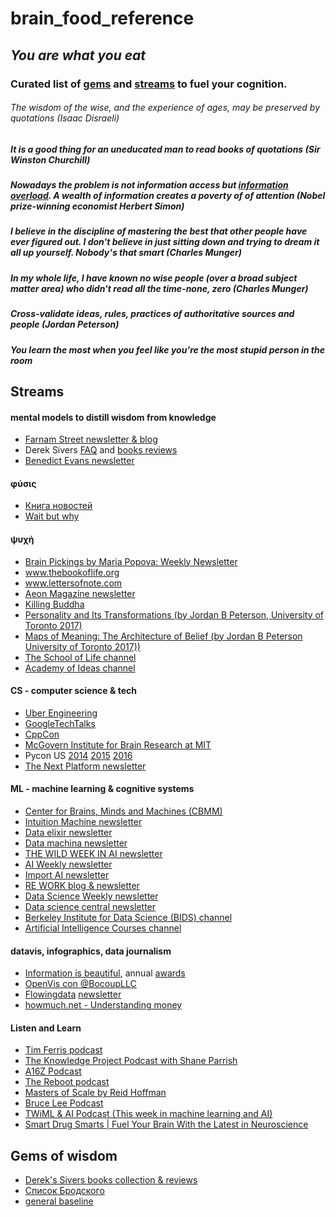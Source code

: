 # brain_food_reference
## _You are what you eat_
### Curated list of [gems](#gems-of-wisdom) and [streams](#streams) to fuel your cognition.

###### _The wisdom of the wise, and the experience of ages, may be preserved by quotations_ (Isaac Disraeli)
##### _It is a good thing for an uneducated man to read books of quotations_ (Sir Winston Churchill)

##### _Nowadays the problem is not information access but [information overload](https://en.wikipedia.org/wiki/Information_overload). A wealth of information creates a poverty of of attention_ (Nobel prize-winning economist Herbert Simon)
##### _I believe in the discipline of mastering the best that other people have ever figured out. I don't believe in just sitting down and trying to dream it all up yourself. Nobody's that smart_ (Charles Munger)
##### _In my whole life, I have known no wise people (over a broad subject matter area) who didn't read all the time-none, zero_ (Charles Munger)
##### _Cross-validate ideas, rules, practices of authoritative sources and people_ (Jordan Peterson)
##### _You learn the most when you feel like you're the most stupid person in the room_



## Streams

#### mental models to distill wisdom from knowledge
- [Farnam Street newsletter & blog](https://www.farnamstreetblog.com/)
- Derek Sivers [FAQ](https://sivers.org/faq) and [books reviews](https://sivers.org/book)
- [Benedict Evans newsletter](http://ben-evans.com/newsletter/)

#### φύσις
* [Книга новостей](https://kniganews.org)
* [Wait but why](http://waitbutwhy.com)

#### ψυχή
- [Brain Pickings by Maria Popova: Weekly Newsletter](www.brainpickings.org)
- www.thebookoflife.org
- www.lettersofnote.com
- [Aeon Magazine newsletter](https://aeon.co/)
- [Killing Buddha](http://www.killingbuddha.co/)
- [Personality and Its Transformations (by Jordan B Peterson, University of Toronto 2017)](https://www.youtube.com/playlist?list=PL22J3VaeABQApSdW8X71Ihe34eKN6XhCi)
- [Maps of Meaning: The Architecture of Belief (by Jordan B Peterson University of Toronto 2017))](https://www.youtube.com/watch?v=I8Xc2_FtpHI&list=PL22J3VaeABQAT-0aSPq-OKOpQlHyR4k5h)
- [The School of Life channel](https://www.youtube.com/channel/UC7IcJI8PUf5Z3zKxnZvTBog)
- [Academy of Ideas channel](https://www.youtube.com/channel/UCiRiQGCHGjDLT9FQXFW0I3A)

#### CS - computer science & tech
* [Uber Engineering](https://www.youtube.com/channel/UCQlvjgieHGgkpP_9GiVyTGw)
* [GoogleTechTalks](https://www.youtube.com/channel/UCtXKDgv1AVoG88PLl8nGXmw)
* [CppCon](https://www.youtube.com/channel/UCMlGfpWw-RUdWX_JbLCukXg)
* [McGovern Institute for Brain Research at MIT](https://www.youtube.com/channel/UCDqKkRpDCSqPx8kGn0aTIZw)
* Pycon US [2014](https://www.youtube.com/channel/UCFDHJGm0IxH9uwcIHfR72yg) [2015](https://www.youtube.com/channel/UCgxzjK6GuOHVKR_08TT4hJQ) [2016](https://www.youtube.com/channel/UCwTD5zJbsQGJN75MwbykYNw)
* [The Next Platform newsletter](https://www.nextplatform.com/register/)

#### ML - machine learning & cognitive systems
* [Center for Brains, Minds and Machines (CBMM)](https://www.youtube.com/channel/UCGoxKRfTs0jQP52cfHCyyRQ)
* [Intuition Machine newsletter](https://www.getrevue.co/profile/intuitionmachine)
* [Data elixir newsletter](dataelixir.com)
* [Data machina newsletter](http://datamachina.com)
* [THE WILD WEEK IN AI newsletter](http://www.wildml.com/newsletter/)
* [AI Weekly newsletter](http://aiweekly.co/)
* [Import AI newsletter](https://jack-clark.net/import-ai/)
* [RE WORK blog & newsletter](https://re-work.co/)
* [Data Science Weekly newsletter](https://www.datascienceweekly.org/)
* [Data science central newsletter](http://www.datasciencecentral.com/profiles/blogs/check-out-our-dsc-newsletter)
* [Berkeley Institute for Data Science (BIDS) channel](https://www.youtube.com/channel/UCBBd3JxQl455JkWBeulc-9w)
* [Artificial Intelligence Courses channel](https://www.youtube.com/user/aicourses)

#### datavis, infographics, data journalism
* [Information is beautiful](http://www.informationisbeautiful.net/), annual [awards](http://www.informationisbeautifulawards.com/)
* [OpenVis con @BocoupLLC ](https://www.youtube.com/channel/UCQUPI1PxfE4-bqwuI26I2HA)
* [Flowingdata](http://flowingdata.com) [newsletter](http://flowingdata.us2.list-manage.com/subscribe?u=f538bce868aac1144d248c0bc&id=71ef3cfa3a)
* [howmuch.net - Understanding money](https://howmuch.net/)

#### Listen and Learn

- [Tim Ferris podcast](http://tim.blog/podcast/)
- [The Knowledge Project Podcast with Shane Parrish](https://fs.blog/the-knowledge-project/)
- [A16Z Podcast](https://a16z.com/podcasts/)
- [The Reboot podcast](https://www.reboot.io/podcast/)
- [Masters of Scale by Reid Hoffman](https://mastersofscale.com/)
- [Bruce Lee Podcast](https://www.brucelee.com/podcast/)
- [TWiML & AI Podcast (This week in machine learning and AI)](https://twimlai.com/tag/podcast/)
- [Smart Drug Smarts | Fuel Your Brain With the Latest in Neuroscience](https://smartdrugsmarts.com/episodes-page/)


## Gems of wisdom

- [Derek's Sivers books collection & reviews](https://sivers.org/books)
- [Список Бродского](brodsky-reading-list.md)
- [general baseline](baseline.md)
